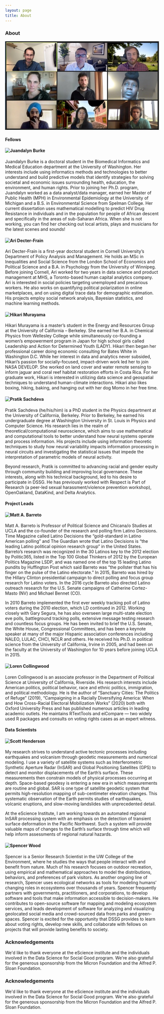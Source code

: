 ```yaml
---
layout: page
title: About
---
```


### About
![](assets/img/photos/DSSG-voting-equity-team-jpg.jpg)<!---->


#### Fellows

<div style="clear: both;">
  <div style="float: left; margin-right 10px;">
    <img src = "{{ site.url }}{{ site.baseurl }}/assets/img/photos/Burke-Juandalyn-Headshot-scaled.jpg" width = "125">
  </div>
  <div>
    <h4>Juandalyn Burke</h4>
    <p>Juandalyn Burke is a doctoral student in the Biomedical Informatics and Medical Education department at the University of Washington. Her interests include using informatics methods and technologies to better understand and build predictive models that identify strategies for solving societal and economic issues surrounding health, education, the environment, and human rights. Prior to joining her Ph.D. program, Juandalyn worked as a data analyst/data manager, earned her Master of Public Health (MPH) in Environmental Epidemiology at the University of Michigan and a B.S. in Environmental Science from Spelman College. Her current dissertation uses mathematical modelling to predict HIV Drug Resistance in individuals and in the population for people of African descent and specifically in the areas of sub-Saharan Africa. When she is not working, you can find her checking out local artists, plays and musicians for the latest scenes and sounds!</p>
  </div>
</div>

<div style="clear: both;">
  <div style="float: left; margin-right 10px;">
    <img src = "{{ site.url }}{{ site.baseurl }}/assets/img/photos/Decter-Frain-Ari-Headshot-scaled.jpg" width = "125">
  </div>
  <div>
    <h4>Ari Decter-Frain</h4>
    <p>Ari Decter-Frain is a first-year doctoral student in Cornell University’s Department of Policy Analysis and Management. He holds an MSc in Inequalities and Social Science from the London School of Economics and Political Science and a B.A. in Psychology from the University of Winnipeg. Before joining Cornell, Ari worked for two years in data science and product management at MHS, a Toronto-based human capital analytics company.
Ari is interested in social policies targeting unemployed and precarious workers. He also works on quantifying political polarization in online marketplaces, and on using digital trace data for demographic estimation. His projects employ social network analysis, Bayesian statistics, and machine learning methods.</p>
  </div>
</div>

<div style="clear: both;">
  <div style="float: left; margin-right 10px;">
    <img src = "{{ site.url }}{{ site.baseurl }}/assets/img/photos/Murayama-Hikari-Headshot.jpg" width = "125">
  </div>
  <div>
    <h4>Hikari Murayama</h4>
    <p>Hikari Murayama is a master’s student in the Energy and Resources Group at the University of California – Berkeley. She earned her B.A. in Chemical Physics from Wellesley College while simultaneously co-founding a women’s empowerment program in Japan for high school girls called Leadership and Action for Determined Youth (LADY). Hikari then began her professional career doing economic consulting for Bates White in Washington D.C. While her interest in data and analytics never subsided, Hikari’s passion for socially-focused, impact-driven work led her to join NASA DEVELOP. She worked on land cover and water remote sensing to inform jaguar and coral reef habitat restoration efforts in Costa Rica. For her graduate work, Hikari is interested in utilizing data science and geospatial techniques to understand human-climate interactions. Hikari also likes boxing, hiking, baking, and hanging out with her dog Momo in her free time.</p>
  </div>
</div>

<div style="clear: both;">
  <div style="float: left; margin-right 10px;">
    <img src = "{{ site.url }}{{ site.baseurl }}/assets/img/photos/Sachdeva-Pratik-Headshot.jpg" width = "125">
  </div>
  <div>
    <h4>Pratik Sachdeva</h4>
     <p>Pratik Sachdeva (he/his/him) is a PhD student in the Physics department at the University of California, Berkeley. Prior to Berkeley, he earned his undergraduate degree at Washington University in St. Louis in Physics and Computer Science. His research lies in the realm of theoretical/computational neuroscience, which aims to use mathematical and computational tools to better understand how neural systems operate and process information. His projects include using information theoretic techniques to study how neural variability impacts information processing in neural circuits and investigating the statistical issues that impede the interpretation of parametric models of neural activity.</p>
     <p>Beyond research, Pratik is committed to advancing racial and gender equity through community building and improving local governance. These interests, along with his technical background, led to his desire to participate in DSSG. He has previously worked with Respect is Part of Research (a peer-led sexual harassment/violence prevention workshop), OpenOakland, DataKind, and Delta Analytics.</p>
  </div>
</div>


#### Project Leads

<div style="clear: both;">
  <div style="float: left; margin-right 10px;">
    <img src = "{{ site.url }}{{ site.baseurl }}/assets/img/photos/Matt-Barreto-headshot.jpg" width = "125">
  </div>
  <div>
    <h4>Matt A. Barreto</h4>
     <p>Matt A. Barreto is Professor of Political Science and Chicana/o Studies at UCLA and the co-founder of the research and polling firm Latino Decisions. Time Magazine called Latino Decisions the “gold-standard in Latino American polling” and The Guardian wrote that Latino Decisions is “the leading Latino political opinion research group” in the United States. Barreto’s research was recognized in the 30 Latinos key to the 2012 election by Politic365, listed in the Top 100 Global Thinkers of 2012 by the European Politics Magazine LSDP, and was named one of the top 15 leading Latino pundits by Huffington Post which said Barreto was “the pollster that has his finger on the pulse of the Latino electorate.” In 2015, Barreto was hired by the Hillary Clinton presidential campaign to direct polling and focus group research for Latino voters. In the 2016 cycle Barreto also directed Latino outreach research for the U.S. Senate campaigns of Catherine Cortez-Masto (NV) and Michael Bennet (CO).</p>
<p>In 2010 Barreto implemented the first ever weekly tracking poll of Latino voters during the 2010 election, which LD continued in 2012. Working closely with Gary Segura, he has also overseen large multi-state election eve polls, battleground tracking polls, extensive message testing research and countless focus groups. He has been invited to brief the U.S. Senate, the White House, Congressional Committees, and has been a keynote speaker at many of the major Hispanic association conferences including NALEO, LULAC, CHCI, NCLR and others. He received his Ph.D. in political science from the University of California, Irvine in 2005, and had been on the faculty at the University of Washington for 10 years before joining UCLA in 2015.</p>
  </div>
</div>

<div style="clear: both;">
  <div style="float: left; margin-right 10px;">
    <img src = "{{ site.url }}{{ site.baseurl }}/assets/img/photos/Collingwood-Loren-Headshot.jpg" width = "125">
  </div>
  <div>
    <h4>Loren Collingwood</h4>
     <p>Loren Collingwood is an associate professor in the Department of Political Science at University of California, Riverside. His research interests include American politics, political behavior, race and ethnic politics, immigration, and political methodology. He is the author of “Sanctuary Cities: The Politics of Refuge” (2019), “Campaigning in a Racially Diversifying America: When and How Cross-Racial Electoral Mobilization Works” (2020) both with Oxford University Press and has published numerous articles in leading academic outlets. He maintains RTextTools and eiCompare — two widely used R packages and consults on voting rights cases as an expert witness.</p>
  </div>
</div>


#### Data Scientists

<div style="clear: both;">
  <div style="float: left; margin-right 10px;">
    <img src = "{{ site.url }}{{ site.baseurl }}/assets/img/photos/Scott-Henderson.jpg" width = "125">
  </div>
  <div>
    <h4>Scott Henderson</h4>
     <p>My research strives to understand active tectonic processes including earthquakes and volcanism through geodetic measurements and numerical modeling. I use a variety of satellite systems such as Interferometric Synthetic Aperture Radar (InSAR) and Global Positioning Satellites (GPS) to detect and monitor displacements of the Earth’s surface. These measurements then constrain models of physical processes occurring at depth.
Space-based geodesy is entering a new era in which measurements are routine and global. SAR is one type of satellite geodetic system that permits high-resolution mapping of sub-centimeter elevation changes. This systematic observation of the Earth permits studies of earthquakes, volcanic eruptions, and slow-moving landslides with unprecedented detail.</p>
  <p> At the eScience Institute, I am working towards an automated regional InSAR processing system with an emphasis on the detection of transient surface deformation in the Pacific Northwest. Such a system will provide valuable maps of changes to the Earth’s surface through time which will help inform assessments of regional natural hazards. </p>
  </div>
</div>

<div style="clear: both;">
  <div style="float: left; margin-right 10px;">
    <img src = "{{ site.url }}{{ site.baseurl }}/assets/img/photos/Spencer-Wood-2.jpg" width = "125">
  </div>
  <div>
    <h4>Spencer Wood</h4>
     <p>Spencer is a Senior Research Scientist in the UW College of the Environment, where he studies the ways that people interact with and benefit from nature. Much of his research focuses on outdoor recreation, using empirical and mathematical approaches to model the distributions, behaviors, and preferences of park visitors. As another ongoing line of research, Spencer uses ecological networks as tools for modeling humans’ changing roles in ecosystems over thousands of years. Spencer frequently partners with governments, practitioners, and corporations, to develop software and tools that make information accessible to decision-makers. He contributes to open-source software for mapping and modeling ecosystem services, and leads development of software for analyzing and visualizing geolocated social media and crowd-sourced data from parks and green-spaces. Spencer is excited for the opportunity that DSSG provides to learn about voting rights, develop new skills, and collaborate with fellows on projects that will provide lasting benefits to society.</p>
  </div>
</div>


### Acknowledgements


We'd like to thank everyone at the eScience institute and the individuals involved in the Data Science for Social Good program. We're also grateful for the generous sponsorship from the Micron Foundation and the Alfred P. Sloan Foundation.

</div>



### Acknowledgements

We'd like to thank everyone at the eScience institute and the individuals involved in the Data Science for Social Good program. We're also grateful for the generous sponsorship from the Micron Foundation and the Alfred P. Sloan Foundation.